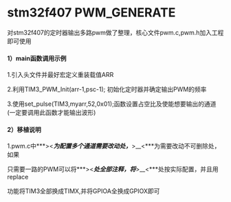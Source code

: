 # stm32f407 PWM_GENERATE

对stm32f407的定时器输出多路pwm做了整理，核心文件pwm.c,pwm.h加入工程即可使用

#### 1）main函数调用示例

1.引入头文件并最好宏定义重装载值ARR

2.利用TIM3_PWM_Init(arr-1,psc-1); 初始化定时器并确定输出PWM的频率

3.使用set_pulse(TIM3,myarr,52,0x01);函数设置占空比及使能想要输出的通道(一定要调用此函数才能输出波形)

#### 2）移植说明

1.pwm.c中***><***为配置多个通道需要改动处，***>__<***为需要改动不可删除处，如果

  只需要一路的PWM可以将***><***处全部注释，将***>__<***处按实际配置，并且用replace

  功能将TIM3全部换成TIMX,并将GPIOA全换成GPIOX即可
